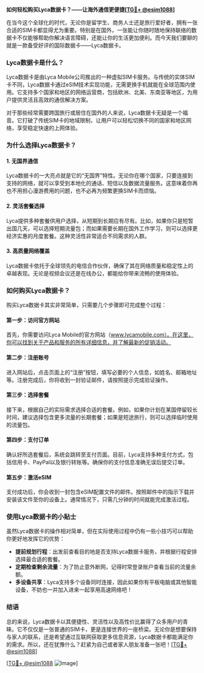**如何轻松购买Lyca数据卡？——让海外通信更便捷[[TG💪+ @esim1088](https://t.me/s/esim1088)]**

在当今这个全球化的时代，无论你是留学生、商务人士还是旅行爱好者，拥有一张合适的SIM卡都显得尤为重要。特别是在国外，一张能让你随时随地保持联络的数据卡不仅能够帮助你解决语言障碍，还能让你的生活更加便利。而今天我们要聊的就是一款备受好评的国际数据卡——Lyca数据卡。

### Lyca数据卡是什么？

Lyca数据卡是由Lyca Mobile公司推出的一种虚拟SIM卡服务。与传统的实体SIM卡不同，Lyca数据卡通过eSIM技术实现功能，无需更换手机就能在全球范围内使用。它支持多个国家和地区的网络运营商，包括欧洲、北美、东南亚等地区，为用户提供灵活且高效的通信解决方案。

对于那些经常需要跨国旅行或居住在国外的人来说，Lyca数据卡无疑是一个福音。它打破了传统SIM卡的地域限制，让用户可以轻松切换不同的国家和地区网络，享受稳定快速的上网体验。

### 为什么选择Lyca数据卡？

#### 1. **无国界通信**
   Lyca数据卡的一大亮点就是它的“无国界”特性。无论你在哪个国家，只要连接到支持的网络，就可以享受到本地化的通话、短信以及数据流量服务。这意味着你再也不用担心漫游费用的问题，也不必再为频繁更换SIM卡而烦恼。

#### 2. **灵活套餐选择**
   Lyca提供多种套餐供用户选择，从短期到长期应有尽有。比如，如果你只是短暂出国几天，可以选择短期流量包；而如果需要长期在国外工作学习，则可以选择更经济实惠的月度套餐。这种灵活性非常适合不同需求的人群。

#### 3. **高质量网络覆盖**
   Lyca数据卡依托于全球领先的电信合作伙伴，确保了其在网络质量和稳定性上的卓越表现。无论是视频会议还是在线办公，都能给你带来流畅的使用体验。

### 如何购买Lyca数据卡？

购买Lyca数据卡其实非常简单，只需要几个步骤即可完成整个过程：

#### 第一步：访问官方网站
首先，你需要访问Lyca Mobile的官方网站（www.lycamobile.com）。在这里，你可以找到关于产品和服务的所有详细信息，并了解最新的促销活动。

#### 第二步：注册账号
进入网站后，点击页面上的“注册”按钮，填写必要的个人信息，如姓名、邮箱地址等。注册完成后，你将收到一封验证邮件，请按照提示完成验证操作。

#### 第三步：选择套餐
接下来，根据自己的实际需求选择合适的套餐。例如，如果你计划在某国停留较长时间，建议选择包含更多流量的长期套餐；如果是短途旅行，则可以选择临时使用的流量包。

#### 第四步：支付订单
确认好所选套餐后，系统会跳转至支付页面。目前，Lyca支持多种支付方式，包括信用卡、PayPal以及银行转账等。确保你的支付信息准确无误后提交订单。

#### 第五步：激活eSIM
支付成功后，你会收到一封包含eSIM配置文件的邮件。按照邮件中的指示下载并安装该文件至你的设备上。通常情况下，只需几分钟的时间就能完成激活过程。

### 使用Lyca数据卡的小贴士

虽然Lyca数据卡的操作相对简单，但在实际使用过程中仍有一些小技巧可以帮助你更好地发挥它的优势：

- **提前规划行程**：出发前查看目的地是否支持Lyca数据卡服务，并根据行程安排选择最合适的套餐。
- **定期检查剩余流量**：为了防止意外断网，记得时常登录账户查看当前的流量余额。
- **多设备共享**：Lyca支持多个设备同时连接，因此如果你有平板电脑或其他智能设备，不妨也一并加入进来一起享用高速网络吧！

### 结语

总的来说，Lyca数据卡以其便捷性、灵活性以及高性价比赢得了众多用户的青睐。它不仅仅是一张普通的SIM卡，更是连接世界的一座桥梁。无论你是想要保持与家人的联系，还是希望通过互联网获取更多信息资源，Lyca数据卡都能满足你的需求。所以，还在犹豫什么？赶紧为自己或者家人朋友准备一张吧！[[TG💪+ @esim1088](https://t.me/s/esim1088)]

[[TG💪+ @esim1088](https://t.me/s/esim1088) ![Image](https://i.postimg.cc/4NQfJmqS/Snipaste-2025-05-13-00-14-12.png)]
